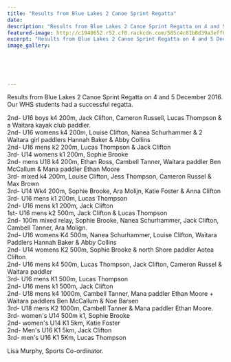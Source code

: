 ```yaml
---
title: "Results from Blue Lakes 2 Canoe Sprint Regatta"
date: 
description: "Results from Blue Lakes 2 Canoe Sprint Regatta on 4 and 5 December. Our WHS students had a successful regatta..."
featured-image: http://c1940652.r52.cf0.rackcdn.com/585c4c81b8d39a3eff001173/Team-Shot.jpg
excerpt: "Results from Blue Lakes 2 Canoe Sprint Regatta on 4 and 5 December 2016. Our WHS students had a successful regatta."
image_gallery:
    
    
    
    
    
---
```


<p>Results from Blue Lakes 2 Canoe Sprint Regatta on 4 and 5 December 2016. Our WHS students had a successful regatta.</p>
<p><span>2nd- U16 boys k4 200m, Jack Clifton, Cameron Russell, Lucas Thompson &amp; a Waitara kayak club paddler.</span><br /><span>2nd- U16 womens k4 200m, Louise Clifton, Nanea Schurhammer &amp; 2 Waitara girl paddlers Hannah Baker &amp; Abby Collins&nbsp;</span><br /><span>2nd- U16 mens k2 200m, Lucas Thompson &amp; Jack Clifton&nbsp;</span><br /><span>3rd- U14 womens k1 200m, Sophie Brooke</span><span class="text_exposed_show"><br />2nd- mens U18 k4 200m, Ethan Ross, Cambell Tanner, Waitara paddler Ben McCallum &amp; Mana paddler Ethan Moore<br />3rd- mixed k4 200m, Louise Clifton, Jess Thompson, Cameron Russel &amp; Max Brown&nbsp;<br />3rd- U14 Wk4 200m, Sophie Brooke, Ara Molijn, Katie Foster &amp; Anna Clifton&nbsp;<br />3rd- U16 mens k1 200m, Lucas Thompson&nbsp;<br />2nd- U16 mens k1 200m, Jack Clifton&nbsp;<br />1st- U16 mens k2 500m, Jack Clifton &amp; Lucas Thompson<br />2nd- 100m mixed relay, Sophie Brooke, Nanea Schurhammer, Jack Clifton, Cambell Tanner, Ara Molign.<br />2nd- U16 womens K4 500m, Nanea Schurhammer, Louise Clifton, Waitara Paddlers Hannah Baker &amp; Abby Collins<br />2nd- U14 womens K2 500m, Sophie Brooke &amp; north Shore paddler Aotea Clifton&nbsp;<br />2nd- U16 mens k4 500m, Lucas Thompson, Jack Clifton, Cameron Russel &amp; Waitara paddler<br />3rd- U16 mens K1 500m, Lucas Thompson<br />2nd- U16 mens k1 500m, Jack Clifton&nbsp;<br />2nd- U18 mens k4 1000m, Cambell Tanner, Mana paddler Ethan Moore + Waitara paddlers Ben McCallum &amp; Noe Barsen<br />3rd- U18 mens K2 1000m, Cambell Tanner &amp; Mana paddler Ethan Moore.<br />3rd- women's U14 500m k1, Sophie Brooke<br />2nd- women's U14 K1 5km, Katie Foster<br />2nd- Men's U16 K1 5km, Jack Clifton&nbsp;<br />3rd- men's U16 K1 5Km, Lucas Thompson</span></p>
<p><span class="text_exposed_show">Lisa Murphy, Sports Co-ordinator.</span></p>

